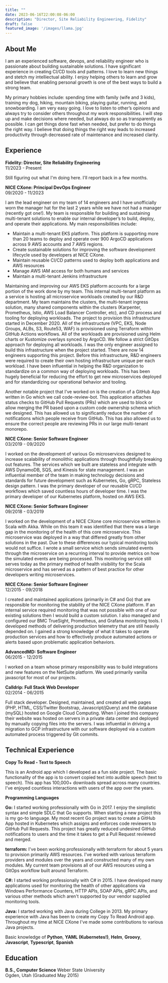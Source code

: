 ```yaml
---
title: ""
date: 2023-06-16T22:00:08-06:00
description: "Director, Site Reliability Engineering, Fidelity"
draft: false
featured_image: '/images/llama.jpg'
---
```


About Me
----------

I am an experienced software, devops, and reliability engineer who is passionate about building sustainable solutions. I have significant experience in creating CI/CD tools and patterns. I love to learn new things and stetch my intelliectual ability. I enjoy helping others to learn and grow and believe that enabling personal growth is one of the best ways to build a strong team. 

My primary hobbies include: spending time with family (wife and 3 kids), training my dog, hiking, mountain biking, playing guitar, running, and snowboarding. I am very easy going. I love to listen to other’s opinions and always try to consider others throughout my work responsibilities. I will step up and make decisions where needed, but always do so as transparently as possible. I can get things done fast when needed, but prefer to do things the right way. I believe that doing things the right way leads to increased productivity through decreased rate of maintenance and increased clarity.

Experience
----------

**Fidelity: Director, Site Reliability Engineering**  \
11/2023 - Present

Still figuring out what I'm doing here. I'll report back in a few months.

**NICE CXone: Principal DevOps Engineer**  \
09/2020 - 11/2023

I am the lead engineer on my team of 14 engineers and I have unofficially worn the manager hat for the last 2 years while we have not had a manager (recently got one!). My team is responsible for building and sustaining multi-tenant solutions to enable our internal developer’s to build, deploy, and operate their applications. My main responsibilities include:

* Maintain a multi-tenant EKS platform. This platform is supporting more than 20 teams to deploy and operate over 900 ArgoCD applications across 9 AWS accounts and 7 AWS regions.
* Create sustainable solutions for improving the software development lifecycle used by developers at NICE CXone.
* Maintain reusable CI/CD patterns used to deploy both applications and AWS resources
* Manage AWS IAM access for both humans and services
* Maintain a multi-tenant Jenkins infrastructure

Maintaining and improving our AWS EKS platform accounts for a large portion of the work done by my team. This internal multi-tenant platform as a service is hosting all microservice workloads created by our R&D department. My team maintains the clusters, the multi-tenant ingress solution, many shared components within the clusters (Karpenter, Prometheus, Istio, AWS Load Balancer Controller, etc), and CD process and tooling for deploying workloads. The project to provision this infrastructure started in December 2020. All of the infrastructure (VPC, EKS, Node Groups, ALBs, S3, Route53, WAF) is provisioned using Terraform within GitHub Actions workflows. All of the workloads are provisioned using Helm charts or Kustomize overlays synced by ArgoCD. We follow a strict GitOps approach for deploying all workloads. I was the only engineer assigned to build this infrastructure when the project started. There are now 14 engineers supporting this project. Before this infrastructure, R&D engineers were required to create their own hosting infrastructure unique per each workload. I have been influential in helping the R&D organization to standardize on a common way of deploying workloads. This has been hugely beneficial for reducing the effort to get new microservices deployed and for standardizing our operational behavior and tooling.

Another notable project that I’ve worked on is the creation of a GitHub App written in Go which we call code-review-bot. This application attaches status checks to GitHub Pull Requests (PRs) which are used to block or allow merging the PR based upon a custom code ownership schema which we designed. This has allowed us to significantly reduce the number of notifications which people receive from GitHub. This has also allowed us to ensure the correct people are reviewing PRs in our large multi-tenant monorepo.

**NICE CXone: Senior Software Engineer**  \
03/2019 - 09/2020

I worked on the development of various Go microservices designed to increase scalability of monolithic
applications through thoughtfully breaking out features. The services which we built are stateless and
integrate with AWS DynamoDB, SQS, and Kinesis for state management. I was an influential member of the
team in making technology decisions and standards for future development such as Kubernetes, Go, gRPC,
Stateless design pattern. I was the primary developer of our reusable CI/CD workflows which saved countless
hours of developer time. I was the primary developer of our Kubernetes platform, hosted on AWS EKS.

**NICE CXone: Senior Software Engineer**  \
09/2018 - 03/2019

I worked on the development of a NICE CXone core microservice written in Scala with Akka. While on this
team it was identified that there was a large gap in the monitoring of the health of this core microservice.
This microservice was deployed in a way that differed greatly from other solutions in the past. Due to these
differences our typical monitoring tools would not suffice. I wrote a small service which sends simulated
events through the microservice on a recurring interval to provide metrics on how the simulated events are
being processed. This monitoring service still serves today as the primary method of health visibility for
the Scala microservice and has served as a pattern of best practice for other developers writing microservices.

**NICE CXone: Senior Software Engineer**  \
12/2015 - 09/2018

I created and maintained applications (primarily in C# and Go) that are responsible for monitoring the stability
of the NICE CXone platform. If an internal service required monitoring that was not possible with one of our
existing solutions then I would build a custom solution. I also managed and configured our BMC TrueSight, Prometheus,
and Grafana monitoring tools. I developed methods of delivering production telemetry that are still heavily depended
on. I gained a strong knowledge of what it takes to operate production services and how to effectively produce
automated actions or alerts based upon problematic application behaviors.


**AdvancedMD: Software Engineer**  \
06/2015 - 12/2015

I worked on a team whose primary responsibility was to build integrations and new features on the NetSuite platform.
We used primarily vanilla javascript for most of our projects.

**Calldrip: Full Stack Web Developer**  \
02/2014 - 06/2015

Full stack developer. Designed, maintained, and created all web pages (PHP, HTML, CSS/Twitter Bootstrap,
Javascript/jQuery) and the database (mySQL) hosted on Google Cloud Computing. When I joined this company
their website was hosted on servers in a private data center and deployed by manually copying files into
the servers. I was influential in driving a migration to GCP infrastructure with our software deployed
via a custom automated process triggered by Git commits.

Technical Experience
--------------------

**Copy To Read - Text to Speech**

This is an Android app which I developed as a fun side project. The basic functionality of the app is to convert
copied text into audible speech (text to speech). This app has 100,000+ downloads spread across many countries.
I've enjoyed countless interactions with users of the app over the years.

**Programming Languages**

**Go:** I started working professionally with Go in 2017. I enjoy the simplistic syntax and simple SDLC that Go
supports. When starting a new project this is my go-to language. My most recent Go project was to create a GitHub App
hosted in Kubernetes which assigns and enforces code reviewers to GitHub Pull Requests. This project has greatly reduced
undesired GitHub notifications to users and the time it takes to get a Pull Request reviewed and merged.

**terraform:** I've been working professionally with terraform for about 5 years to provision primarily AWS resources.
I've worked with various terraform providers and modules over the years and constructed many of my own modules. My current
team provisions all of our AWS resources using a GitOps workflow built around Terraform.

**C#:** I started working professionally with C# in 2015. I have developed many applications used for monitoring the
health of other applications via Windows Performance Counters, HTTP APIs, SOAP APIs, gRPC APIs, and various other methods
which aren't supported by our vendor supplied monitoring tools.

**Java:** I started working with Java during College in 2013. My primary experience with Java has been to create my
Copy To Read Android app. Throughout my time at NICE CXone I've made some contributions to various Java projects.

Basic knowledge of **Python**, **YAML (Kubernetes!)**, **Helm**, **Groovy**, **Javascript**, **Typescript**, **Spanish**

Education
---------

**B.S., Computer Science** Weber State University  \
Ogden, Utah (Graduated May 2015)
